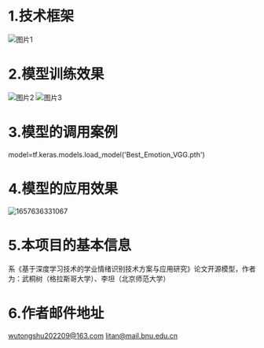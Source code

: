 # 1.技术框架
![图片1](https://user-images.githubusercontent.com/61174313/178512291-a07d2ed0-108c-4d2d-8a22-70c232d4fb26.png)
# 2.模型训练效果
![图片2](https://user-images.githubusercontent.com/61174313/178515710-52536e1f-5819-45ff-8c86-ef0c248d6c58.png)
![图片3](https://user-images.githubusercontent.com/61174313/178515761-24aba60a-73ad-44a4-9750-11a6da277539.png)
# 3.模型的调用案例
model=tf.keras.models.load_model('Best_Emotion_VGG.pth')
# 4.模型的应用效果
![1657636331067](https://user-images.githubusercontent.com/61174313/178515308-830e4668-4fbc-440c-b032-cc2109e3fb6a.jpg)
# 5.本项目的基本信息
系《基于深度学习技术的学业情绪识别技术方案与应用研究》论文开源模型，作者为：武桐树（格拉斯哥大学）、李坦（北京师范大学）
# 6.作者邮件地址
wutongshu202209@163.com
litan@mail.bnu.edu.cn

